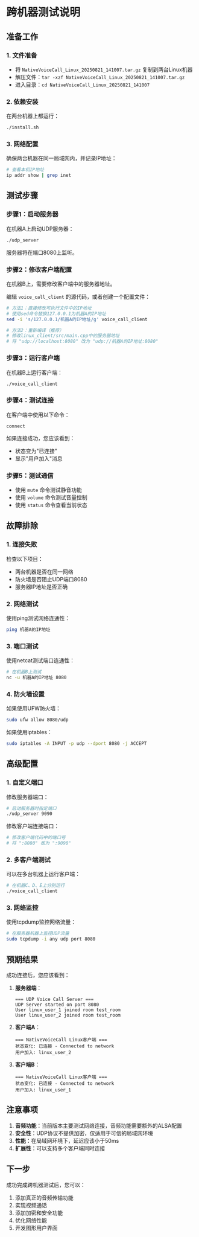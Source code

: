 # 跨机器测试说明

## 准备工作

### 1. 文件准备
- 将 `NativeVoiceCall_Linux_20250821_141007.tar.gz` 复制到两台Linux机器
- 解压文件：`tar -xzf NativeVoiceCall_Linux_20250821_141007.tar.gz`
- 进入目录：`cd NativeVoiceCall_Linux_20250821_141007`

### 2. 依赖安装
在两台机器上都运行：
```bash
./install.sh
```

### 3. 网络配置
确保两台机器在同一局域网内，并记录IP地址：
```bash
# 查看本机IP地址
ip addr show | grep inet
```

## 测试步骤

### 步骤1：启动服务器
在机器A上启动UDP服务器：
```bash
./udp_server
```
服务器将在端口8080上监听。

### 步骤2：修改客户端配置
在机器B上，需要修改客户端中的服务器地址。

编辑 `voice_call_client` 的源代码，或者创建一个配置文件：
```bash
# 方法1：直接修改可执行文件中的IP地址
# 使用sed命令替换127.0.0.1为机器A的IP地址
sed -i 's/127.0.0.1/机器A的IP地址/g' voice_call_client

# 方法2：重新编译（推荐）
# 修改linux_client/src/main.cpp中的服务器地址
# 将 "udp://localhost:8080" 改为 "udp://机器A的IP地址:8080"
```

### 步骤3：运行客户端
在机器B上运行客户端：
```bash
./voice_call_client
```

### 步骤4：测试连接
在客户端中使用以下命令：
```
connect
```

如果连接成功，您应该看到：
- 状态变为"已连接"
- 显示"用户加入"消息

### 步骤5：测试通信
- 使用 `mute` 命令测试静音功能
- 使用 `volume` 命令测试音量控制
- 使用 `status` 命令查看当前状态

## 故障排除

### 1. 连接失败
检查以下项目：
- 两台机器是否在同一网络
- 防火墙是否阻止UDP端口8080
- 服务器IP地址是否正确

### 2. 网络测试
使用ping测试网络连通性：
```bash
ping 机器A的IP地址
```

### 3. 端口测试
使用netcat测试端口连通性：
```bash
# 在机器B上测试
nc -u 机器A的IP地址 8080
```

### 4. 防火墙设置
如果使用UFW防火墙：
```bash
sudo ufw allow 8080/udp
```

如果使用iptables：
```bash
sudo iptables -A INPUT -p udp --dport 8080 -j ACCEPT
```

## 高级配置

### 1. 自定义端口
修改服务器端口：
```bash
# 启动服务器时指定端口
./udp_server 9090
```

修改客户端连接端口：
```bash
# 修改客户端代码中的端口号
# 将 ":8080" 改为 ":9090"
```

### 2. 多客户端测试
可以在多台机器上运行客户端：
```bash
# 在机器C、D、E上分别运行
./voice_call_client
```

### 3. 网络监控
使用tcpdump监控网络流量：
```bash
# 在服务器机器上监控UDP流量
sudo tcpdump -i any udp port 8080
```

## 预期结果

成功连接后，您应该看到：

1. **服务器端**：
   ```
   === UDP Voice Call Server ===
   UDP Server started on port 8080
   User linux_user_1 joined room test_room
   User linux_user_2 joined room test_room
   ```

2. **客户端A**：
   ```
   === NativeVoiceCall Linux客户端 ===
   状态变化: 已连接 - Connected to network
   用户加入: linux_user_2
   ```

3. **客户端B**：
   ```
   === NativeVoiceCall Linux客户端 ===
   状态变化: 已连接 - Connected to network
   用户加入: linux_user_1
   ```

## 注意事项

1. **音频功能**：当前版本主要测试网络连接，音频功能需要额外的ALSA配置
2. **安全性**：UDP协议不提供加密，仅适用于可信的局域网环境
3. **性能**：在局域网环境下，延迟应该小于50ms
4. **扩展性**：可以支持多个客户端同时连接

## 下一步

成功完成跨机器测试后，您可以：
1. 添加真正的音频传输功能
2. 实现视频通话
3. 添加加密和安全功能
4. 优化网络性能
5. 开发图形用户界面



